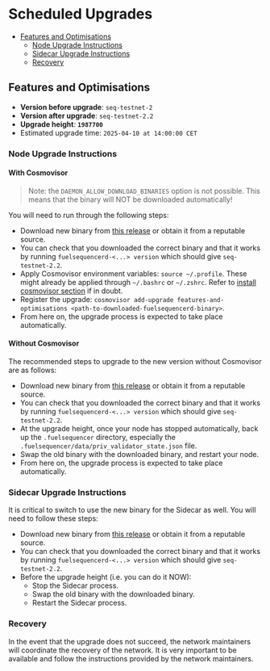 # Scheduled Upgrades

- [Features and Optimisations](#features-and-optimisations)
  - [Node Upgrade Instructions](#node-upgrade-instructions)
  - [Sidecar Upgrade Instructions](#sidecar-upgrade-instructions)
  - [Recovery](#recovery)

## Features and Optimisations

- **Version before upgrade**: `seq-testnet-2`
- **Version after upgrade**: `seq-testnet-2.2`
- **Upgrade height**: **`1987700`**
- Estimated upgrade time: `2025-04-10 at 14:00:00 CET`

### Node Upgrade Instructions

#### With Cosmovisor

> Note: the `DAEMON_ALLOW_DOWNLOAD_BINARIES` option is not possible. This means that the binary will NOT be downloaded automatically!

You will need to run through the following steps:

- Download new binary from [this release](https://github.com/FuelLabs/fuel-sequencer-deployments/releases/tag/seq-testnet-2.2) or obtain it from a reputable source.
- You can check that you downloaded the correct binary and that it works by running `fuelsequencerd-<...> version` which should give `seq-testnet-2.2`.
- Apply Cosmovisor environment variables: `source ~/.profile`. These might already be applied through `~/.bashrc` or `~/.zshrc`. Refer to [install cosmovisor section](./RUN_NODE.md#install-cosmovisor) if in doubt.
- Register the upgrade: `cosmovisor add-upgrade features-and-optimisations <path-to-downloaded-fuelsequencerd-binary>`.
- From here on, the upgrade process is expected to take place automatically.

#### Without Cosmovisor

The recommended steps to upgrade to the new version without Cosmovisor are as follows:

- Download new binary from [this release](https://github.com/FuelLabs/fuel-sequencer-deployments/releases/tag/seq-testnet-2.2) or obtain it from a reputable source.
- You can check that you downloaded the correct binary and that it works by running `fuelsequencerd-<...> version` which should give `seq-testnet-2.2`.
- At the upgrade height, once your node has stopped automatically, back up the `.fuelsequencer` directory, especially the `.fuelsequencer/data/priv_validator_state.json` file.
- Swap the old binary with the downloaded binary, and restart your node.
- From here on, the upgrade process is expected to take place automatically.

### Sidecar Upgrade Instructions

It is critical to switch to use the new binary for the Sidecar as well. You will need to follow these steps:

- Download new binary from [this release](https://github.com/FuelLabs/fuel-sequencer-deployments/releases/tag/seq-testnet-2.2) or obtain it from a reputable source.
- You can check that you downloaded the correct binary and that it works by running `fuelsequencerd-<...> version` which should give `seq-testnet-2.2`.
- Before the upgrade height (i.e. you can do it NOW):
  - Stop the Sidecar process.
  - Swap the old binary with the downloaded binary.
  - Restart the Sidecar process.

### Recovery

In the event that the upgrade does not succeed, the network maintainers will coordinate the recovery of the network. It is very important to be available and follow the instructions provided by the network maintainers.
